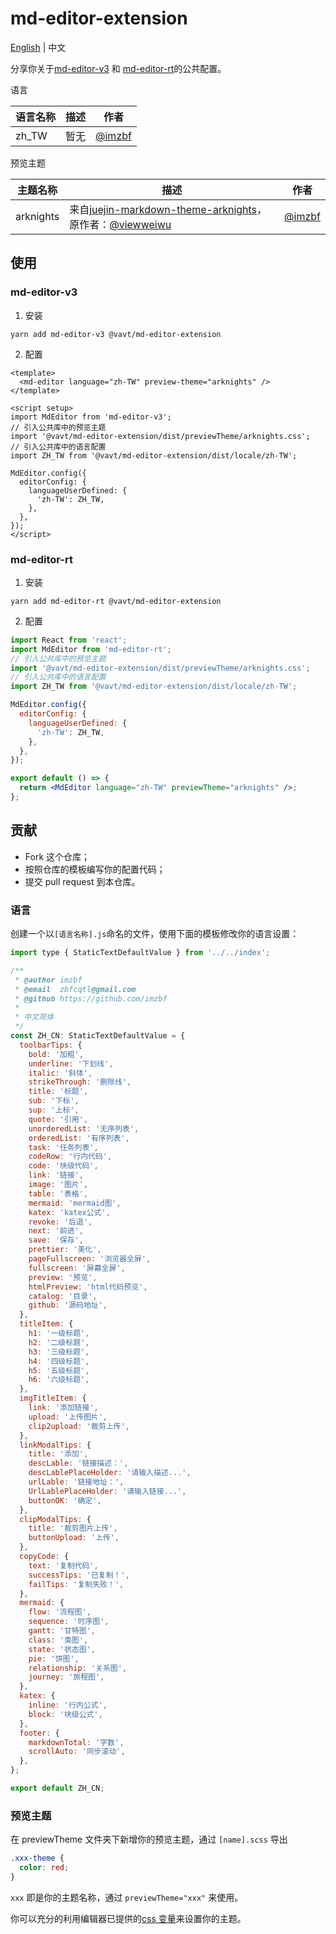 # md-editor-extension

[English](https://github.com/imzbf/md-editor-extension) \| 中文

分享你关于[md-editor-v3](https://github.com/imzbf/md-editor-v3) 和 [md-editor-rt](https://github.com/imzbf/md-editor-rt)的公共配置。

语言

| 语言名称 | 描述 | 作者                               |
| -------- | ---- | ---------------------------------- |
| zh_TW    | 暂无 | [@imzbf](https://github.com/imzbf) |

预览主题

| 主题名称  | 描述                                                                                                                                                    | 作者                               |
| --------- | ------------------------------------------------------------------------------------------------------------------------------------------------------- | ---------------------------------- |
| arknights | 来自[juejin-markdown-theme-arknights](https://github.com/viewweiwu/juejin-markdown-theme-arknights)，原作者：[@viewweiwu](https://github.com/viewweiwu) | [@imzbf](https://github.com/imzbf) |

## 使用

### md-editor-v3

1. 安装

```shell
yarn add md-editor-v3 @vavt/md-editor-extension
```

2. 配置

```vue
<template>
  <md-editor language="zh-TW" preview-theme="arknights" />
</template>

<script setup>
import MdEditor from 'md-editor-v3';
// 引入公共库中的预览主题
import '@vavt/md-editor-extension/dist/previewTheme/arknights.css';
// 引入公共库中的语言配置
import ZH_TW from '@vavt/md-editor-extension/dist/locale/zh-TW';

MdEditor.config({
  editorConfig: {
    languageUserDefined: {
      'zh-TW': ZH_TW,
    },
  },
});
</script>
```

### md-editor-rt

1. 安装

```shell
yarn add md-editor-rt @vavt/md-editor-extension
```

2. 配置

```jsx
import React from 'react';
import MdEditor from 'md-editor-rt';
// 引入公共库中的预览主题
import '@vavt/md-editor-extension/dist/previewTheme/arknights.css';
// 引入公共库中的语言配置
import ZH_TW from '@vavt/md-editor-extension/dist/locale/zh-TW';

MdEditor.config({
  editorConfig: {
    languageUserDefined: {
      'zh-TW': ZH_TW,
    },
  },
});

export default () => {
  return <MdEditor language="zh-TW" previewTheme="arknights" />;
};
```

## 贡献

- Fork 这个仓库；
- 按照仓库的模板编写你的配置代码；
- 提交 pull request 到本仓库。

### 语言

创建一个以`[语言名称].js`命名的文件，使用下面的模板修改你的语言设置：

```js
import type { StaticTextDefaultValue } from '../../index';

/**
 * @author imzbf
 * @email  zbfcqtl@gmail.com
 * @github https://github.com/imzbf
 *
 * 中文简体
 */
const ZH_CN: StaticTextDefaultValue = {
  toolbarTips: {
    bold: '加粗',
    underline: '下划线',
    italic: '斜体',
    strikeThrough: '删除线',
    title: '标题',
    sub: '下标',
    sup: '上标',
    quote: '引用',
    unorderedList: '无序列表',
    orderedList: '有序列表',
    task: '任务列表',
    codeRow: '行内代码',
    code: '块级代码',
    link: '链接',
    image: '图片',
    table: '表格',
    mermaid: 'mermaid图',
    katex: 'katex公式',
    revoke: '后退',
    next: '前进',
    save: '保存',
    prettier: '美化',
    pageFullscreen: '浏览器全屏',
    fullscreen: '屏幕全屏',
    preview: '预览',
    htmlPreview: 'html代码预览',
    catalog: '目录',
    github: '源码地址',
  },
  titleItem: {
    h1: '一级标题',
    h2: '二级标题',
    h3: '三级标题',
    h4: '四级标题',
    h5: '五级标题',
    h6: '六级标题',
  },
  imgTitleItem: {
    link: '添加链接',
    upload: '上传图片',
    clip2upload: '裁剪上传',
  },
  linkModalTips: {
    title: '添加',
    descLable: '链接描述：',
    descLablePlaceHolder: '请输入描述...',
    urlLable: '链接地址：',
    UrlLablePlaceHolder: '请输入链接...',
    buttonOK: '确定',
  },
  clipModalTips: {
    title: '裁剪图片上传',
    buttonUpload: '上传',
  },
  copyCode: {
    text: '复制代码',
    successTips: '已复制！',
    failTips: '复制失败！',
  },
  mermaid: {
    flow: '流程图',
    sequence: '时序图',
    gantt: '甘特图',
    class: '类图',
    state: '状态图',
    pie: '饼图',
    relationship: '关系图',
    journey: '旅程图',
  },
  katex: {
    inline: '行内公式',
    block: '块级公式',
  },
  footer: {
    markdownTotal: '字数',
    scrollAuto: '同步滚动',
  },
};

export default ZH_CN;
```

### 预览主题

在 previewTheme 文件夹下新增你的预览主题，通过 `[name].scss` 导出

```css
.xxx-theme {
  color: red;
}
```

`xxx` 即是你的主题名称，通过 `previewTheme="xxx"` 来使用。

你可以充分的利用编辑器已提供的[css 变量](https://github.com/imzbf/md-editor-v3#change-styles)来设置你的主题。
